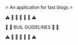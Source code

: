 :fire: An application for fast blogs :fire:


:warning: :construction: :construction: :construction: :construction: :construction: :warning:

:construction: :hammer: BUIL GUIDELINES :wrench: :construction:

:warning: :construction: :construction: :construction: :construction: :construction: :warning:
